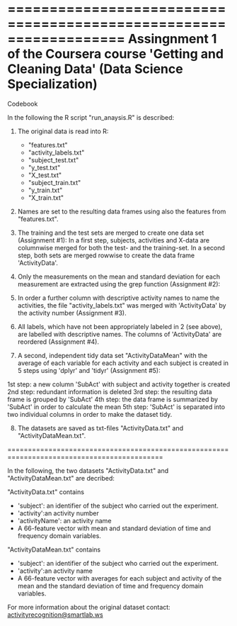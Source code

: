 ==================================================================
Assingnment 1 of the Coursera course 'Getting and Cleaning Data' 
(Data Science Specialization) 
==================================================================

Codebook

In the following the R script "run_anaysis.R" is described:

1. The original data is read into R:

	- "features.txt"
	- "activity_labels.txt"
	- "subject_test.txt"
	- "y_test.txt"
	- "X_test.txt"
	- "subject_train.txt"
	- "y_train.txt"
	- "X_train.txt"

2. Names are set to the resulting data frames using also the features from "features.txt".

3. The training and the test sets are merged to create one data set (Assignment #1): 
In a first step, subjects, activities and X-data are columnwise merged for both the test- and the training-set. 
In a second step, both sets are merged rowwise to create the data frame 'ActivityData'.

4. Only the measurements on the mean and standard deviation for each measurement are extracted using the grep
function (Assignment #2):

5. In order a further column with descriptive activity names to name the activities, the file "activity_labels.txt"
was merged with 'ActivityData' by the activity number (Assignment #3).

6. All labels, which have not been appropriately labeled in 2 (see above), are labelled with descriptive names.
The columns of 'ActivityData' are reordered (Assignment #4).

7. A second, independent tidy data set "ActivityDataMean" with the average of each variable for each activity and 
each subject is created in 5 steps using 'dplyr' and 'tidyr' (Assignment #5):

1st step: a new column 'SubAct' with subject and activity together is created
2nd step: redundant information is deleted
3rd step: the resulting data frame is grouped by 'SubAct'
4th step: the data frame is summarized by 'SubAct' in order to calculate the mean
5th step: 'SubAct' is separated into two individual columns in order to make the dataset tidy.

8. The datasets are saved as txt-files "ActivityData.txt" and "ActivityDataMean.txt".

============================================================================================

In the following, the two datasets "ActivityData.txt" and "ActivityDataMean.txt" are decribed:

"ActivityData.txt" contains 

- 'subject': an identifier of the subject who carried out the experiment.
- 'activity':an activity number
- 'activityName': an activity name
- A 66-feature vector with mean and standard deviation of time and frequency domain variables. 



"ActivityDataMean.txt" contains 

- 'subject': an identifier of the subject who carried out the experiment.
- 'activity':an activity name
- A 66-feature vector with averages for each subject and activity of the mean and the standard deviation 
  of time and frequency domain variables. 


For more information about the original dataset contact: activityrecognition@smartlab.ws